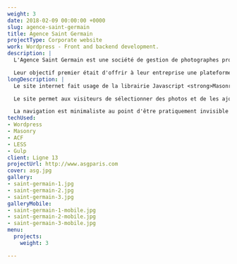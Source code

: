 ```yaml
---
weight: 3
date: 2018-02-09 00:00:00 +0000
slug: agence-saint-germain
title: Agence Saint Germain
projectType: Corporate website
work: Wordpress - Front and backend development.
description: |
  L'Agence Saint Germain est une société de gestion de photographes professionnels, de cinéastes et de maquilleurs.

  Leur objectif premier était d'offrir à leur entreprise une plateforme qui permette de mettre en avant le travail des différents talents qu'ils représentent.
longDescription: |
  Le site internet fait usage de la librairie Javascript <strong>Masonry</strong>, utilisée afin d'organiser le contenu qui peut être présenté sous différents formats. Un léger <strong>effet paralax</strong> personnalisé a été créé pour la page d'accueil.

  Le site permet aux visiteurs de sélectionner des photos et de les ajouter à une "lightbox". Celle-ci est ensuite utilisée pour <strong>générer un fichier PDF</strong> qui sert de planche-contact numérique.

  La navigation est minimaliste au point d'être pratiquement invisible au premier abord, le client final ayant exprimé le désir d'avoir un site qui met le plus en avant possible les créations de ses artistes.
techUsed:
- Wordpress
- Masonry
- ACF
- LESS
- Gulp
client: Ligne 13
projectUrl: http://www.asgparis.com
cover: asg.jpg
gallery:
- saint-germain-1.jpg
- saint-germain-2.jpg
- saint-germain-3.jpg
galleryMobile:
- saint-germain-1-mobile.jpg
- saint-germain-2-mobile.jpg
- saint-germain-3-mobile.jpg
menu:
  projects:
    weight: 3

---
```

